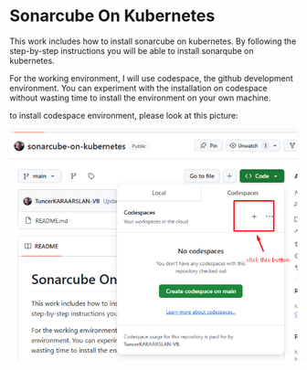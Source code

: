 # Sonarcube On Kubernetes

This work includes how to install sonarcube on kubernetes. By following the step-by-step instructions you will be able to install sonarqube on kubernetes. 

For the working environment, I will use codespace, the github development environment. You can experiment with the installation on codespace without wasting time to install the environment on your own machine.

to install codespace environment, please look at this picture:

![Codespace environment](/images/code-spaces.png)
